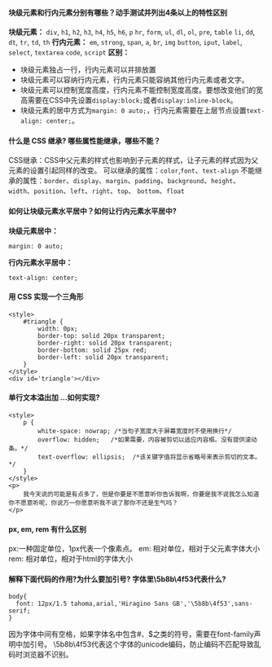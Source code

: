 #### 块级元素和行内元素分别有哪些？动手测试并列出4条以上的特性区别
**块级元素：**
`div`, `h1`, `h2`, `h3`, `h4`, `h5`, `h6`, `p` 
`hr`, `form`, `ul`, `dl`, `ol`, `pre`, `table`
`li`, `dd`, `dt`, `tr`, `td`, `th`
**行内元素：**
`em`, `strong`, `span`, `a`, `br`, `img` 
`button`, `iput`, `label`, `select`, `textarea`
`code`, `script` 
**区别：**
- 块级元素独占一行，行内元素可以并排放置
- 块级元素可以容纳行内元素，行内元素只能容纳其他行内元素或者文字。
- 块级元素可以控制宽度高度，行内元素不能控制宽度高度。要想改变他们的宽高需要在CSS中先设置`display:block;`或者`display:inline-block`。
- 块级元素的居中方式为`margin: 0 auto;`，行内元素需要在上层节点设置`text-align: center;`。

#### 什么是 CSS 继承? 哪些属性能继承，哪些不能？
CSS继承：CSS中父元素的样式也影响到子元素的样式，让子元素的样式因为父元素的设置引起同样的改变。
可以继承的属性：`color`,`font`、`text-align`
不能继承的属性：`border`、`display`、`margin`、`padding`、`background`、`height`、`width`、`position`、`left`、`right`、`top`、 `bottom`、`float`

#### 如何让块级元素水平居中？如何让行内元素水平居中?
**块级元素居中：**
```
margin: 0 auto;
```
**行内元素水平居中：**
```
text-align: center;
```

#### 用 CSS 实现一个三角形
```
<style>
    #triangle {
        width: 0px;
        border-top: solid 20px transparent;
        border-right: solid 20px transparent;
        border-bottom: solid 25px red;
        border-left: solid 20px transparent;
    }
</style>
<div id='triangle'></div>
```

#### 单行文本溢出加 ...如何实现?
```
<style>
    p {
        white-space: nowrap; /*当句子宽度大于屏幕宽度时不使用换行*/
        overflow: hidden;   /*如果需要，内容被剪切以适应内容框。没有提供滚动条。*/
        text-overflow: ellipsis;  /*该关键字值将显示省略号来表示剪切的文本。*/
    }
</style>
<p>
    我今天说的可能是有点多了，但是你要是不愿意听你告诉我啊，你要是我不说我怎么知道你不愿意听呢，你说万一你愿意听我不说了那你不还是生气吗？
</p>
```

#### px, em, rem 有什么区别
px:一种固定单位，1px代表一个像素点。
em: 相对单位，相对于父元素字体大小
rem: 相对单位，相对于html的字体大小

#### 解释下面代码的作用?为什么要加引号? 字体里\5b8b\4f53代表什么?
```
body{
  font: 12px/1.5 tahoma,arial,'Hiragino Sans GB','\5b8b\4f53',sans-serif;
}
```
因为字体中间有空格，如果字体名中包含#、$之类的符号，需要在font-family声明中加引号。
\5b8b\4f53代表这个字体的unicode编码，防止编码不匹配导致乱码时浏览器不识别。